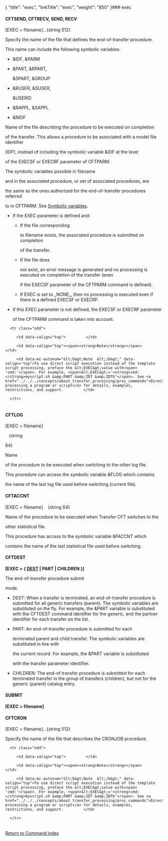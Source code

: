 {
    "title": "exec",
    "linkTitle": "exec",
    "weight": "850"
}### <span id="exec"></span>exec

#### <span id="exec_CFTSEND"></span>CFTSEND, <span id="exec Static CFTRECV"></span>CFTRECV, SEND, RECV

\[EXEC = filename\]...{string 512}

Specify the name of the file that defines the end-of-transfer procedure.

This name can include the following symbolic variables:

-   &IDF, &PARM
-   &PART, &RPART,
    &SPART, &GROUP
-   &RUSER, &SUSER,
    &USERID
-   &RAPPL, &SAPPL
-   &NIDF

Name of the file describing the procedure to be executed on completion
of the transfer. This allows a procedure to be associated with a model file identifier
(IDF), instead of including the symbolic variable &IDF at the level
of the EXECSF or EXECRF parameter of CFTPARM.

The symbolic variables possible in filename
and in the associated procedure, or set of associated procedures, are
the same as the ones authorized for the end-of-transfer procedures referred
to in CFTPARM. See [Symbolic variables](../symbolic_variables).

-   If the EXEC parameter is defined and:
    -   If the file corresponding
        to filename exists, the associated procedure is submitted on completion
        of the transfer.
    -   If the file does
        not exist, an error message is generated and no processing is executed on completion of the transfer (even
        if the EXECSF parameter of the CFTPARM command is defined).
    -   If EXEC is set to \_NONE\_, then no processing is executed even if there is a defined EXECSF or EXECRF.
-   If this EXEC parameter is not defined, the EXECSF or EXECRF parameter
    of the CFTPARM command is taken into account.

<table data-cellpadding="0" data-cellspacing="0">
   <tbody>
      <tr class="odd">
         <td data-valign="top">         </td>
         <td data-valign="top"><span><strong>Note</strong></span>         </td>
         <td data-mc-autonum="&lt;b&gt;Note  &lt;/b&gt;" data-valign="top">To use direct script execution instead of the template script processing, preface the &lt;EXEC&gt;value with<span> 'cmd:'</span>. For example, <span>&lt;EXEC&gt;='<strong>cmd:</strong>myscript.sh &amp;PART &amp;IDT &amp;IDTU'</span>. See <a href="../../../concepts/about_transfer_processing/proc_commands">Directly processing a program or script</a> for details, examples, restrictions, and support.         </td>
      </tr>
   </tbody>
</table>

#### <span id="exec_CFTLOG"></span>CFTLOG

\[EXEC = filename\]
   {string
64}

Name
of the procedure to be executed when switching to the other log file.

This procedure can access the symbolic variable &FLOG which contains
the name of the last log file used before switching (current file).

#### <span id="exec_CFTACCNT"></span>CFTACCNT

\[EXEC = filename\]    {string 64}

Name of the procedure to be executed when Transfer CFT switches to the
other statistical file.

This procedure has access to the symbolic variable &FACCNT which
contains the name of the last statistical file used before switching.

#### <span id="exec_CFTDEST"></span>CFTDEST

**\[EXEC = { <u>DEST</u> | PART | CHILDREN }\]**

The end-of-transfer procedure submit
mode.

-   DEST: When a transfer is terminated, an end-of-transfer procedure is submitted for all generic transfers (parent). The symbolic variables are substituted on the fly. For example, the &PART variable is substituted with the CFTDEST command identifier for the generic, and the partner identifier for each transfer on the list.
-   PART: An end-of-transfer procedure is submitted for each
    terminated parent and child transfer. The symbolic variables are substituted in line with
    the current record. For example, the &PART variable is substituted
    with the transfer parameter identifier.

<!-- -->

-   CHILDREN: The end-of transfer procedure is submitted for each terminated transfer in the group of transfers (children), but not for the generic (parent) catalog entry.

#### SUBMIT

**\[EXEC = filename\]**

#### CFTCRON

\[EXEC = filename\]...{string 512}

Specify the name of the file that describes the CRONJOB procedure.

<table data-cellpadding="0" data-cellspacing="0">
   <tbody>
      <tr class="odd">
         <td data-valign="top">         </td>
         <td data-valign="top"><span><strong>Note</strong></span>         </td>
         <td data-mc-autonum="&lt;b&gt;Note  &lt;/b&gt;" data-valign="top">To use direct script execution instead of the template script processing, preface the &lt;EXEC&gt;value with<span> 'cmd:'</span>. For example, <span>&lt;EXEC&gt;='<strong>cmd:</strong>myscript.sh &amp;PART &amp;IDT &amp;IDTU'</span>. See <a href="../../../concepts/about_transfer_processing/proc_commands">Directly processing a program or script</a> for details, examples, restrictions, and support.         </td>
      </tr>
   </tbody>
</table>

[Return to Command index](../../Command_summary.htm)
